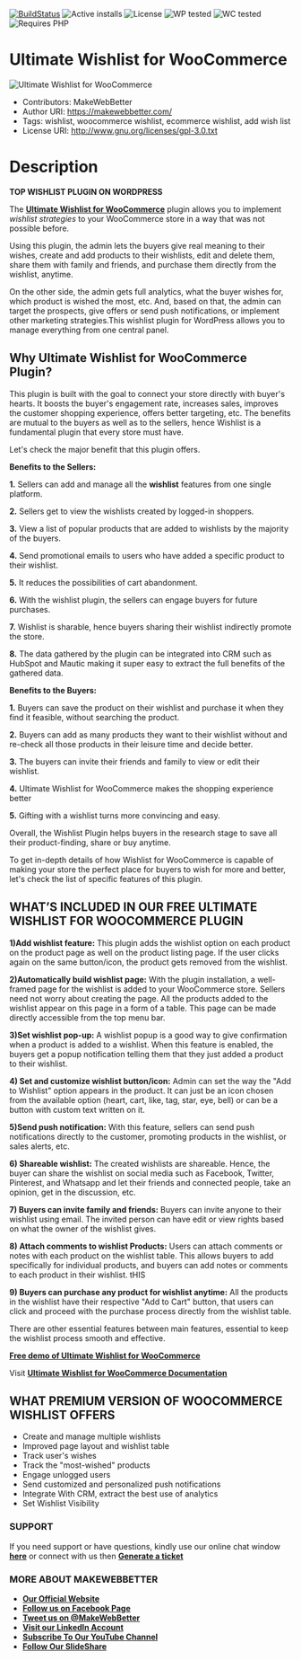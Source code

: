 [![BuildStatus](https://img.shields.io/travis/twbs/bootstrap/v4-dev.svg)](https://travis-ci.org/twbs/bootstrap) ![Active installs](https://img.shields.io/badge/Active-10+-brightgreen) ![License](https://img.shields.io/badge/License-GPLv3%20or%20later-yellowgreen) ![WP tested](https://img.shields.io/badge/WP%20tested-5.7-brightgreen) ![WC tested](https://img.shields.io/badge/WC%20tested-5.1.0-brightgreen) ![Requires PHP](https://img.shields.io/badge/Requires%20PHP-7.3-blue)
# Ultimate Wishlist for WooCommerce
![Ultimate Wishlist for WooCommerce](https://ps.w.org/ultimate-wishlist-for-woocommerce/assets/banner-772x250.jpg?rev=2509971)
* Contributors: MakeWebBetter
* Author URI: https://makewebbetter.com/
* Tags: wishlist, woocommerce wishlist, ecommerce wishlist, add wish list
* License URI: http://www.gnu.org/licenses/gpl-3.0.txt


# Description 

**TOP WISHLIST PLUGIN ON WORDPRESS**


The [**Ultimate Wishlist for WooCommerce**](https://wordpress.org/plugins/ultimate-wishlist-for-woocommerce/) plugin allows you to implement *wishlist strategies* to your WooCommerce store in a way that was not possible before.

Using this plugin, the admin lets the buyers give real meaning to their wishes, create and add products to their wishlists, edit and delete them, share them with family and friends, and purchase them directly from the wishlist, anytime.

On the other side, the admin gets full analytics, what the buyer wishes for, which product is wished the most, etc. And, based on that, the admin can target the prospects, give offers or send push notifications, or implement other marketing strategies.This wishlist plugin for WordPress allows you to manage everything from one central panel.

## Why Ultimate Wishlist for WooCommerce Plugin?
This plugin is built with the goal to connect your store directly with buyer's hearts. It boosts the buyer's engagement rate, increases sales, improves the customer shopping experience, offers better targeting, etc. The benefits are mutual to the buyers as well as to the sellers, hence Wishlist is a fundamental plugin that every store must have.

Let's check the major benefit that this plugin offers.
 
**Benefits to the Sellers:**

**1.** Sellers can add and manage all the **wishlist** features from one single platform.

**2.** Sellers get to view the wishlists created by logged-in shoppers.

**3.** View a list of popular products that are added to wishlists by the majority of the buyers. 

**4.** Send promotional emails to users who have added a specific product to their wishlist.

**5.** It reduces the possibilities of cart abandonment.

**6.** With the wishlist plugin, the sellers can engage buyers for future purchases. 

**7.** Wishlist is sharable, hence buyers sharing their wishlist indirectly promote the store.

**8.** The data gathered by the plugin can be integrated into CRM such as HubSpot and Mautic making it super easy to extract the full benefits of the gathered data.

**Benefits to the Buyers:**

**1.** Buyers can save the product on their wishlist and purchase it when they find it feasible, without searching the product.

**2.** Buyers can add as many products they want to their wishlist without and re-check all those products in their leisure time and decide better.  

**3.** The buyers can invite their friends and family to view or edit their wishlist.

**4.** Ultimate Wishlist for WooCommerce makes the shopping experience better

**5.** Gifting with a wishlist turns more convincing and easy.

Overall, the Wishlist Plugin helps buyers in the research stage to save all their product-finding, share or buy anytime.

To get in-depth details of how Wishlist for WooCommerce is capable of making your store the perfect place for buyers to wish for more and better, let's check the list of specific features of this plugin. 




## WHAT’S INCLUDED IN OUR FREE ULTIMATE WISHLIST FOR WOOCOMMERCE PLUGIN

**1)Add wishlist feature:**
This plugin adds the wishlist option on each product on the product page as well on the product listing page. If the user clicks again on the same button/icon, the product gets removed from the wishlist.

**2)Automatically build wishlist page:**
With the plugin installation, a well-framed page for the wishlist is added to your WooCommerce store. Sellers need not worry about creating the page. All the products added to the wishlist appear on this page in a form of a table. This page can be made directly accessible from the top menu bar.

**3)Set wishlist pop-up:**
A wishlist popup is a good way to give confirmation when a product is added to a wishlist. When this feature is enabled, the buyers get a popup notification telling them that they just added a product to their wishlist.
 
**4) Set and customize wishlist button/icon:**
Admin can set the way the "Add to Wishlist" option appears in the product. It can just be an icon chosen from the available option (heart, cart, like, tag, star, eye, bell) or can be a button with custom text written on it.

**5)Send push notification:**
With this feature, sellers can send push notifications directly to the customer, promoting products in the wishlist, or sales alerts, etc. 

**6) Shareable wishlist:**
The created wishlists are shareable. Hence, the buyer can share the wishlist on social media such as Facebook, Twitter, Pinterest, and Whatsapp and let their friends and connected people, take an opinion, get in the discussion, etc. 

**7) Buyers can invite family and friends:**
Buyers can invite anyone to their wishlist using email. The invited person can have edit or view rights based on what the owner of the wishlist gives.

**8) Attach comments to wishlist Products:**
Users can attach comments or notes with each product on the wishlist table. This allows buyers to add specifically for individual products, and buyers can add notes or comments to each product in their wishlist. tHIS

**9) Buyers can purchase any product for wishlist anytime:**
All the products in the wishlist have their respective "Add to Cart" button, that users can click and proceed with the purchase process directly from the wishlist table.

There are other essential features between main features, essential to keep the wishlist process smooth and effective. 

[**Free demo of Ultimate Wishlist for WooCommerce**](https://demo.makewebbetter.com/ultimate-wishlist-for-woocommerce/?utm_source=MWB-wishlist-git&utm_medium=MWB-GIT&utm_campaign=MWB-wishlist-git)

Visit [**Ultimate Wishlist for WooCommerce Documentation**](https://docs.makewebbetter.com/wishlist-for-woocommerce/?utm_source=MWB-wishlist-git&utm_medium=MWB-GIT&utm_campaign=MWB-wishlist-git)

## WHAT PREMIUM VERSION OF WOOCOMMERCE WISHLIST OFFERS 

* Create and manage multiple wishlists
* Improved page layout and wishlist table
* Track user's wishes
* Track the "most-wished" products
* Engage unlogged users
* Send customized and personalized push notifications
* Integrate With CRM, extract the best use of analytics
* Set Wishlist Visibility


### **SUPPORT**
If you need support or have questions, kindly use our online chat window [**here**](https://makewebbetter.com/?utm_source=MWB-wishlist-git&utm_medium=MWB-git-page&utm_campaign=MWB-wishlist-git) or connect with us then [**Generate a ticket**](https://makewebbetter.com/submit-query/?utm_source=MWB-wishlist-git&utm_medium=MWB-git-page&utm_campaign=MWB-wishlist-git)


### **MORE ABOUT MAKEWEBBETTER**

- [**Our Official Website**](https://makewebbetter.com/?utm_source=MWB-wishlist-git&utm_medium=MWB-git-page&utm_campaign=MWB-wishlist-git)
- [**Follow us on Facebook Page**](https://www.facebook.com/makewebbetter)
- [**Tweet us on @MakeWebBetter**](https://twitter.com/makewebbetter)
- [**Visit our LinkedIn Account**](https://www.linkedin.com/company/makewebbetter)
- [**Subscribe To Our YouTube Channel**](https://www.youtube.com/channel/UC7nYNf0JETOwW3GOD_EW2Ag)
- [**Follow Our SlideShare**](https://www.slideshare.net/MakeWebBetter)

